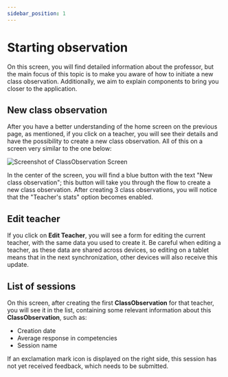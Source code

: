 ```yaml
---
sidebar_position: 1
---
```


# Starting observation

On this screen, you will find detailed information about the professor, but the main focus of this topic is to make you aware of how to initiate a new class observation. Additionally, we aim to explain components to bring you closer to the application.

## New class observation

After you have a better understanding of the home screen on the previous page, as mentioned, if you click on a teacher, you will see their details and have the possibility to create a new class observation. All of this on a screen very similar to the one below:

![Screenshot of ClassObservation Screen](/img/start_observation/observation_screen.png)

In the center of the screen, you will find a blue button with the text "New class observation"; this button will take you through the flow to create a new class observation. After creating 3 class observations, you will notice that the "Teacher's stats" option becomes enabled.

## Edit teacher

If you click on **Edit Teacher**, you will see a form for editing the current teacher, with the same data you used to create it. Be careful when editing a teacher, as these data are shared across devices, so editing on a tablet means that in the next synchronization, other devices will also receive this update.

## List of sessions

On this screen, after creating the first **ClassObservation** for that teacher, you will see it in the list, containing some relevant information about this **ClassObservation**, such as:

- Creation date
- Average response in competencies
- Session name

If an exclamation mark icon is displayed on the right side, this session has not yet received feedback, which needs to be submitted.
